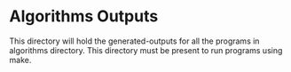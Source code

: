 # Algorithms Outputs

This directory will hold the generated-outputs for all the programs in algorithms directory.
This directory must be present to run programs using make.